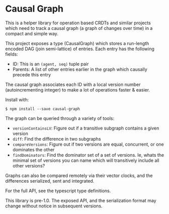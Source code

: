 # Causal Graph

This is a helper library for operation based CRDTs and similar projects which need to track a causal graph (a graph of changes over time) in a compact and simple way.

This project exposes a type (CausalGraph) which stores a run-length encoded DAG (join semi-lattice) of entries. Each entry has the following fields:

- ID: This is an `(agent, seq)` tuple pair
- Parents: A list of other entries earlier in the graph which causally precede this entry

The causal graph associates each ID with a local version number (autoincrementing integer) to make a lot of operations faster & easier.

Install with:

```
$ npm install --save causal-graph
```

The graph can be queried through a variety of tools:

- `versionContainsLV`: Figure out if a transitive subgraph contains a given version
- `diff`: Find the difference in two subgraphs
- `compareVersions`: Figure out if two versions are equal, concurrent, or one dominates the other
- `findDominators`: Find the dominator set of a set of versions. Ie, whats the minimal set of versions you can name which will transitively include all other versions?

Graphs can also be compared remotely via their vector clocks, and the differences serialized, sent and integrated.

For the full API, see the typescript type definitions.

This library is pre-1.0. The exposed API, and the serialization format may change without notice in subsequent versions.
